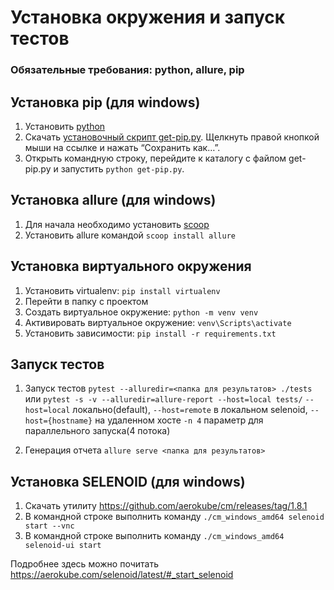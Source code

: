 # Установка окружения и запуск тестов

### Обязательные требования: python, allure, pip

## Установка pip (для windows)

1. Установить [python](https://www.python.org/)
2. Скачать [установочный скрипт get-pip.py](https://bootstrap.pypa.io/get-pip.py).
   Щелкнуть правой кнопкой мыши на ссылке и нажать “Сохранить как…”.
3. Открыть командную строку, перейдите к каталогу с файлом get-pip.py и
   запустить ``` python get-pip.py ```.

## Установка allure (для windows)

1. Для начала необходимо установить [scoop](https://scoop.sh/)
2. Установить allure командой ``` scoop install allure ```

## Установка виртуального окружения

1. Установить virtualenv: ``` pip install virtualenv ```
2. Перейти в папку с проектом
3. Создать виртуальное окружение: ``` python -m venv venv ``` 
4. Активировать виртуальное окружение: ``` venv\Scripts\activate ``` 
5. Установить зависимости: ``` pip install -r requirements.txt ```

## Запуск тестов

1. Запуск тестов ``` pytest --alluredir=<папка для результатов> ./tests ``` 
или ``` pytest -s -v --alluredir=allure-report --host=local tests/ ```
```--host=local``` локально(default), ```--host=remote``` в локальном selenoid,
```--host={hostname}``` на удаленном хосте
```-n 4``` параметр для параллельного запуска(4 потока)

2. Генерация отчета ``` allure serve <папка для результатов> ```

## Установка SELENOID (для windows)

1. Скачать утилиту https://github.com/aerokube/cm/releases/tag/1.8.1
2. В командной строке выполнить команду ``` ./cm_windows_amd64 selenoid start --vnc ```
3. В командной строке выполнить команду ``` ./cm_windows_amd64 selenoid-ui start ```

Подробнее здесь можно почитать https://aerokube.com/selenoid/latest/#_start_selenoid

